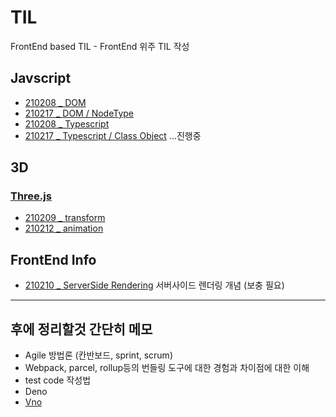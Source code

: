 # TIL
FrontEnd based TIL - FrontEnd 위주 TIL 작성

## Javscript
* [210208 _ DOM](https://github.com/dmsdl950823/TIL/blob/master/Javascript/DOM/210208_DOM.md)
* [210217 _ DOM / NodeType](https://github.com/dmsdl950823/TIL/blob/master/Javascript/DOM/210217_Node%20Type.md)
* [210208 _ Typescript](https://github.com/dmsdl950823/TIL/blob/master/Typescript/Typescript_Handbook_sum.md)  
* [210217 _ Typescript / Class Object](https://github.com/dmsdl950823/TIL/blob/master/Typescript/210217_Class%20Object.md) ...진행중

## 3D
### [Three.js](https://github.com/dmsdl950823/TIL/tree/master/3D/threejs)
* [210209 _ transform](https://github.com/dmsdl950823/TIL/blob/master/3D/threejs/210209_05%20Transform.md)
* [210212 _ animation](https://github.com/dmsdl950823/TIL/blob/master/3D/threejs/210212_06%20animation.md)

## FrontEnd Info
* [210210 _ ServerSide Rendering](https://github.com/dmsdl950823/TIL/blob/master/Notion/ServerSide%20Rendering.md) 서버사이드 렌더링 개념 (보충  필요)

--------------------

## 후에 정리할것 간단히 메모

- Agile 방법론 (칸반보드, sprint, scrum)
- Webpack, parcel, rollup등의 번들링 도구에 대한 경험과 차이점에 대한 이해
- test code 작성법
- Deno
- [Vno](https://deno.land/x/vno@v1.0.5)
